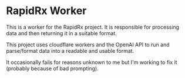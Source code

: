 # RapidRx Worker

This is a worker for the RapidRx project. It is responsible for processing data and then returning it in a suitable format.

This project uses cloudflare workers and the OpenAI API to run and parse/format data into a readable and usable format.

It occasionally fails for reasons unknown to me but I'm working to fix it (probably because of bad prompting).